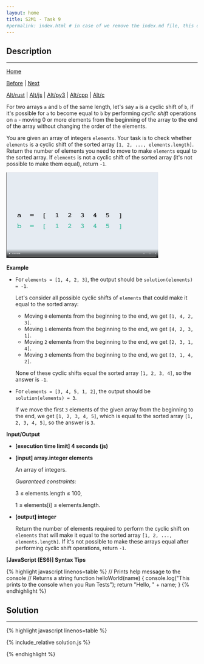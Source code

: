 ```yaml
---
layout: home
title: S2M1 - Task 9
#permalink: index.html # in case of we remove the index.md file, this doc will be the index page
---
```


<div class="row">
<div class="columnStmt" markdown="1">

##  Description
------

[Home](../README.md)

[Before](../S2M1_Task_8/README.md) | [Next](../S2M1_Task_10/README.md)

[Alt/rust](./Alt_rust/README.md) | [Alt/js](./Alt_js/README.html) | [Alt/py3](./Alt_py3/README.md) | [Alt/cpp](./Alt_cpp/README.md) | [Alt/c](./Alt_c/README.md)


For two arrays `a` and `b` of the same length, let's say `a` is a cyclic shift of `b`, if it's possible for `a` to become equal to `b` by performing *cyclic shift* operations on `a` - moving 0 or more elements from the beginning of the array to the end of the array without changing the order of the elements.

You are given an array of integers `elements`. Your task is to check whether `elements` is a cyclic shift of the sorted array `[1, 2, ..., elements.length]`. Return the number of elements you need to move to make `elements` equal to the sorted array. If `elements` is not a cyclic shift of the sorted array (it's not possible to make them equal), return `-1`.

<p align="left" ><a href="https://codesignal.s3.amazonaws.com/uploads/6921913220821/6486converted.mp4" >
<img src="./../img/S2M1_task_9.png" width="400" height="225" style="width: 400px; height: 225px;"></a></p> 

**Example**

-   For `elements = [1, 4, 2, 3]`, the output should be `solution(elements) = -1`.

    Let's consider all possible cyclic shifts of `elements` that could make it equal to the sorted array:

    -   Moving `0` elements from the beginning to the end, we get `[1, 4, 2, 3]`.
    -   Moving `1` elements from the beginning to the end, we get `[4, 2, 3, 1]`.
    -   Moving `2` elements from the beginning to the end, we get `[2, 3, 1, 4]`.
    -   Moving `3` elements from the beginning to the end, we get `[3, 1, 4, 2]`.
    
    None of these cyclic shifts equal the sorted array `[1, 2, 3, 4]`, so the answer is `-1`.

-   For `elements = [3, 4, 5, 1, 2]`, the output should be `solution(elements) = 3`.

    If we move the first `3` elements of the given array from the beginning to the end, we get `[1, 2, 3, 4, 5]`, which is equal to the sorted array `[1, 2, 3, 4, 5]`, so the answer is `3`.

**Input/Output**

* **[execution time limit] 4 seconds (js)**

* **[input] array.integer elements**

    An array of integers.

    *Guaranteed constraints:*

    3 ≤ elements.length ≤ 100,
    
    1 ≤ elements[i] ≤ elements.length.

* **[output] integer**

    Return the number of elements required to perform the cyclic shift on `elements` that will make it equal to the sorted array `[1, 2, ..., elements.length]`. If it's not possible to make these arrays equal after performing cyclic shift operations, return `-1`.

**[JavaScript (ES6)] Syntax Tips**

{% highlight javascript linenos=table %}
// Prints help message to the console
// Returns a string
function helloWorld(name) {
    console.log("This prints to the console when you Run Tests");
    return "Hello, " + name;
}
{% endhighlight %}

</div>
<div class="columnSol" markdown="1">

## Solution
------

{% highlight javascript linenos=table %}

{% include_relative solution.js %}

{% endhighlight %}

</div>
</div>
